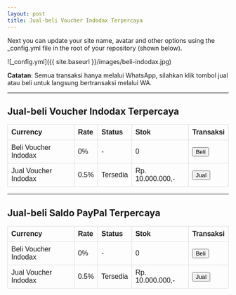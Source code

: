 ```yaml
---
layout: post
title: Jual-beli Voucher Indodax Terpercaya
---
```

<style>
table {
  font-family: arial, sans-serif;
  border-collapse: collapse;
  width: 100%;
}

td, th {
  border: 1px solid #dddddd;
  text-align: left;
  padding: 8px;
}
</style>

Next you can update your site name, avatar and other options using the _config.yml file in the root of your repository (shown below).

![_config.yml]({{ site.baseurl }}/images/beli-indodax.jpg)

<b>Catatan</b>: Semua transaksi hanya melalui WhatsApp, silahkan klik tombol jual atau beli untuk langsung bertransaksi melalui WA.

---
## Jual-beli Voucher Indodax Terpercaya

|<b>Currency|<b>Rate|<b>Status|<b>Stok|<b>Transaksi|
|---	|---	|---	|---	|---	|
|Beli Voucher Indodax|0%|-|0|<input type="button" value="Beli" onclick="window.location.href='https://wa.me/628988651075?text=Saya%20mau%20beli%20voucher%20Indodax%20linktonk.org'" />|
|Jual Voucher Indodax|0.5%|Tersedia|Rp. 10.000.000,-|<button name="button" onclick="https://wa.me/628988651075?text=Saya%20mau%20jual%20voucher%20Indodax%20linktonk.org">Jual</button>|

---
## Jual-beli Saldo PayPal Terpercaya

|<b>Currency|<b>Rate|<b>Status|<b>Stok|<b>Transaksi|
|---	|---	|---	|---	|---	|
|Beli Voucher Indodax|0%|-|0|<button name="button" onclick="http://www.google.com">Beli</button>|
|Jual Voucher Indodax|0.5%|Tersedia|Rp. 10.000.000,-|<button name="button" onclick="http://www.google.com">Jual</button>|

